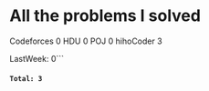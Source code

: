 # All the problems I solved
Codeforces                    0
HDU                           0
POJ                           0
hihoCoder                     3


LastWeek: 0```
#### `Total: 3`
